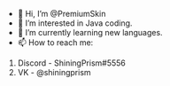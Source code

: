 - 👋 Hi, I’m @PremiumSkin
- 👀 I’m interested in Java coding.
- 🌱 I’m currently learning new languages.
- 📫 How to reach me:
1) Discord - ShiningPrism#5556
2) VK - @shiningprism
